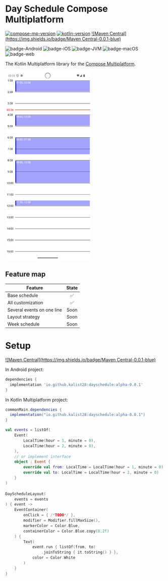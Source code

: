 # Day Schedule Compose Multiplatform

[![compose-mp-version](https://img.shields.io/badge/compose--multiplatform-1.6.11-blue)](https://github.com/JetBrains/compose-multiplatform)
[![kotlin-version](https://img.shields.io/badge/kotlin-2.0.0-blue)](https://github.com/JetBrains/kotlin)
[![Maven Central](https://img.shields.io/badge/Maven Central-0.0.1-blue)](https://repo1.maven.org/maven2/io/github/kalist28/dayschedule/)

![badge-Android](https://img.shields.io/badge/Platform-Android-brightgreen)
![badge-iOS](https://img.shields.io/badge/Platform-iOS-lightgray)
![badge-JVM](https://img.shields.io/badge/Platform-JVM-orange)
![badge-macOS](https://img.shields.io/badge/Platform-macOS-purple)
![badge-web](https://img.shields.io/badge/Platform-Web-blue)

The Kotlin Multiplatform library for the [Compose Multiplatform](https://github.com/JetBrains/compose-multiplatform).

<img src="https://github.com/kalist28/MPDaySchedule/blob/main/example/screen_1.png?raw=false" height="600" />

## Feature map
| Feature                    | State |
|----------------------------|:-----:|
| Base schedule              |   ✅   |
| All customization          |   ✅   |
| Several events on one line | Soon  |
| Layout strategy            | Soon  |
| Week schedule              | Soon  |

# Setup

[![Maven Central](https://img.shields.io/badge/Maven Central-0.0.1-blue)](https://repo1.maven.org/maven2/io/github/kalist28/dayschedule/)

In Android project: 

```groovy
dependencies {
  implementation 'io.github.kalist28:dayschedule:alpha-0.0.1'
}
```

In Kotlin Multiplatform project:

```groovy
commonMain.dependencies {
  implementation("io.github.kalist28:dayschedule:alpha-0.0.1")
}
```

```kotlin
val events = listOf(
    Event(
        LocalTime(hour = 1, minute = 0),
        LocalTime(hour = 2, minute = 0),
    ), 
    // or implement interface
    object : Event {
        override val from: LocalTime = LocalTime(hour = 1, minute = 0)
        override val to: LocalTime = LocalTime(hour = 2, minute = 0)
    }
)

DayScheduleLayout(
    events = events
) { event ->
    EventContainer(
        onClick = { /*TODO*/ },
        modifier = Modifier.fillMaxSize(),
        markerColor = Color.Blue,
        containerColor = Color.Blue.copy(0.2f)
    ) {
        Text(
            event.run { listOf(from, to)
                .joinToString { it.toString() } },
            color = Color.White
        )
    }
}
```
